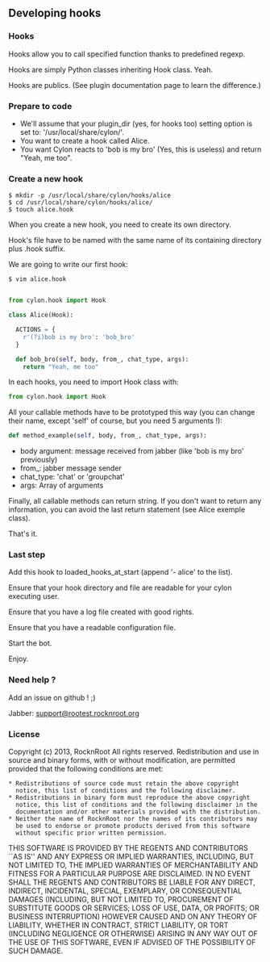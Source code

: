 ## Developing hooks

### Hooks 

Hooks allow you to call specified function thanks to predefined regexp.
  
Hooks are simply Python classes inheriting Hook class. Yeah.

Hooks are publics. (See plugin documentation page to learn the difference.)

### Prepare to code

* We'll assume that your plugin_dir (yes, for hooks too) setting option is set to: '/usr/local/share/cylon/'.
* You want to create a hook called Alice.
* You want Cylon reacts to 'bob is my bro' (Yes, this is useless) and return "Yeah, me too".

### Create a new hook

    $ mkdir -p /usr/local/share/cylon/hooks/alice
    $ cd /usr/local/share/cylon/hooks/alice/
    $ touch alice.hook

When you create a new hook, you need to create its own directory.

Hook's file have to be named with the same name of its containing directory plus .hook suffix.

We are going to write our first hook:

    $ vim alice.hook
```python

from cylon.hook import Hook 

class Alice(Hook):

  ACTIONS = {
    r'(?i)bob is my bro': 'bob_bro'
  }  

  def bob_bro(self, body, from_, chat_type, args):
    return "Yeah, me too"

```

In each hooks, you need to import Hook class with:

```python
from cylon.hook import Hook 
```

All your callable methods have to be prototyped this way (you can change their name, except 'self' of course,  but you need 5 arguments !):

```python
def method_example(self, body, from_, chat_type, args):
```

* body argument: message received from jabber (like 'bob is my bro' previously)
* from_: jabber message sender
* chat_type: 'chat' or 'groupchat'
* args: Array of arguments

Finally, all callable methods can return string. If you don't want to return any information, you can avoid the last return statement (see Alice exemple class).

That's it.

### Last step

Add this hook to loaded_hooks_at_start (append '- alice' to the list).

Ensure that your hook directory and file are readable for your cylon executing user.

Ensure that you have a log file created with good rights.

Ensure that you have a readable configuration file.

Start the bot.

Enjoy.

### Need help ?

Add an issue on github ! ;)

Jabber: support@rootest.rocknroot.org

### License

Copyright (c) 2013, RocknRoot
All rights reserved.
Redistribution and use in source and binary forms, with or without
modification, are permitted provided that the following conditions are met:

    * Redistributions of source code must retain the above copyright
      notice, this list of conditions and the following disclaimer.
    * Redistributions in binary form must reproduce the above copyright
      notice, this list of conditions and the following disclaimer in the
      documentation and/or other materials provided with the distribution.
    * Neither the name of RocknRoot nor the names of its contributors may
      be used to endorse or promote products derived from this software
      without specific prior written permission.

THIS SOFTWARE IS PROVIDED BY THE REGENTS AND CONTRIBUTORS ``AS IS'' AND ANY
EXPRESS OR IMPLIED WARRANTIES, INCLUDING, BUT NOT LIMITED TO, THE IMPLIED
WARRANTIES OF MERCHANTABILITY AND FITNESS FOR A PARTICULAR PURPOSE ARE
DISCLAIMED. IN NO EVENT SHALL THE REGENTS AND CONTRIBUTORS BE LIABLE FOR ANY
DIRECT, INDIRECT, INCIDENTAL, SPECIAL, EXEMPLARY, OR CONSEQUENTIAL DAMAGES
(INCLUDING, BUT NOT LIMITED TO, PROCUREMENT OF SUBSTITUTE GOODS OR SERVICES;
LOSS OF USE, DATA, OR PROFITS; OR BUSINESS INTERRUPTION) HOWEVER CAUSED AND
ON ANY THEORY OF LIABILITY, WHETHER IN CONTRACT, STRICT LIABILITY, OR TORT
(INCLUDING NEGLIGENCE OR OTHERWISE) ARISING IN ANY WAY OUT OF THE USE OF THIS
SOFTWARE, EVEN IF ADVISED OF THE POSSIBILITY OF SUCH DAMAGE.
